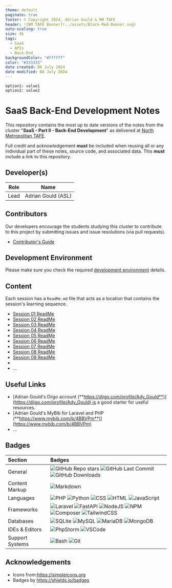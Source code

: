```yaml
---
theme: default
paginate: true
footer: © Copyright 2024, Adrian Gould & NM TAFE
header: ![NM TAFE Banner](../assets/Black-Red-Banner.svg)
auto-scaling: true
size: 4k
tags:
  - SaaS
  - APIs
  - Back-End
backgroundColor: "#ffffff"
color: "#333333"
date created: 08 July 2024
date modified: 08 July 2024
---
```


```table-of-contents
option1: value1
option2: value2
```

# SaaS Back-End Development Notes

This repository contains the most up to date versions of the notes from the cluster "**SaaS - Part II - Back-End Development**" as delivered at [North Metropolitan TAFE](https://northmetrotafe.wa.edu.au).

Full credit and acknowledgement **must** be included when reusing all or any individual part of these notes, source code, and associated data. This **must** include a link to this repository.

## Developer(s)

| Role | Name               |
| ---- |--------------------|
| Lead | Adrian Gould (ASL) |

## Contributors

Our developers encourage the students studying this cluster to contribute to this project by submitting issues and issue resolutions (via pull requests).

- [Contributor's Guide](Contributor's-Guide.md)

## Development Environment

Please make sure you check the required [development environment](S01-Development-Environments.md) details.

## Content

Each session has a `ReadMe.md` file that acts as a location that contains the session's learning sequence.

- [Session 01 ReadMe](../Session-01/ReadMe.md)
- [Session 02 ReadMe](../Session-02/ReadMe)
- [Session 03 ReadMe](../Session-03/ReadMe.md)
- [Session 04 ReadMe](../Session-04/ReadMe.md)
- [Session 05 ReadMe](../Session-05/ReadMe.md)
- [Session 06 ReadMe](../Session-06/ReadMe.md)
- [Session 07 ReadMe](../Session-07/ReadMe.md)
- [Session 08 ReadMe](../Session-08/ReadMe.md)
- [Session 09 ReadMe](../Session-09/ReadMe.md)
- 
- ...


## Useful Links

- [Adrian Gould's Diigo account (**https://diigo.com/profile/Ady_Gould**)](https://diigo.com/profile/Ady_Gould) is a good starter for useful resources.
- [Adrian Gould's MyBib for Laravel and PHP (**https://www.mybib.com/b/4BBVPm**)](https://www.mybib.com/b/4BBVPm)
- ...

## Badges

| Section         | Badges                                                                                                                                                                                                                                                                                                                                                                                                                                                                                                                                                                                                                                                          |
|:--------------- |:--------------------------------------------------------------------------------------------------------------------------------------------------------------------------------------------------------------------------------------------------------------------------------------------------------------------------------------------------------------------------------------------------------------------------------------------------------------------------------------------------------------------------------------------------------------------------------------------------------------------------------------------------------------- |
| General         | ![GitHub Repo stars](https://img.shields.io/github/stars/AdyGCode/SaaS-BED-Notes?style=for-the-badge) ![GitHub Last Commit](https://img.shields.io/github/last-commit/AdyGCode/SaaS-BED-Notes?style=for-the-badge) ![GitHub Downloads](https://img.shields.io/github/downloads/AdyGCode/SaaS-BED-Notes/total?style=for-the-badge)                                                                                                                                                                                                                                                                                                                               |
| Content Markup  | ![Markdown](https://img.shields.io/badge/markdown-000000.svg?style=for-the-badge&logo=markdown&logoColor=white)                                                                                                                                                                                                                                                                                                                                                                                                                                                                                                                                                 |
| Languages       | ![PHP](https://img.shields.io/badge/php-000000?style=for-the-badge&logo=php&logoColor=777BB4) ![Python](https://img.shields.io/badge/python-000000?style=for-the-badge&logo=python&logoColor=#3776AB) ![CSS](https://img.shields.io/badge/css3-000000?style=for-the-badge&logo=css3&logoColor=1572B6) ![HTML](https://img.shields.io/badge/html5-000000?style=for-the-badge&logo=html5&logoColor=E34F26) ![JavaScript](https://img.shields.io/badge/javascript-000000?style=for-the-badge&logo=javascript&logoColor=F7DF1E)                                                                                                                                     |
| Frameworks      | ![Laravel](https://img.shields.io/badge/laravel-FF2D20?style=for-the-badge&logo=laravel&logoColor=ffffff) ![FastAPI](https://img.shields.io/badge/FASTAPI-009688?style=for-the-badge&logo=fastapi&logoColor=ffffff) ![NodeJS](https://img.shields.io/badge/node.js-5FA04E?style=for-the-badge&logo=nodedotjs&logoColor=ffffff) ![NPM](https://img.shields.io/badge/npm-CB3837?style=for-the-badge&logo=npm&logoColor=ffffff) ![Composer](https://img.shields.io/badge/composer-3670A0?style=for-the-badge&logo=composer&logoColor=ffffff) ![TailwindCSS](https://img.shields.io/badge/tailwindcss-06B6D4?style=for-the-badge&logo=tailwindcss&logoColor=ffffff) |
| Databases       | ![SQLite](https://img.shields.io/badge/SQLite-003B57?style=for-the-badge&logo=sqlite&logoColor=ffffff) ![MySQL](https://img.shields.io/badge/MySQL-4479A1?style=for-the-badge&logo=mysql&logoColor=ffffff) ![MariaDB](https://img.shields.io/badge/mariadb-003545?style=for-the-badge&logo=mariadb&logoColor=ffffff) ![MongoDB](https://img.shields.io/badge/mongodb-47A248?style=for-the-badge&logo=mongodb&logoColor=ffffff)                                                                                                                                                                                                                                  |
| IDEs & Editors  | ![PhpStorm](https://img.shields.io/badge/phpstorm-000000?style=for-the-badge&logo=phpstorm&logoColor=ffffff) ![VSCode](https://img.shields.io/badge/vscode-000000?style=for-the-badge&logo=vscode&logoColor=ffffff)                                                                                                                                                                                                                                                                                                                                                                                                                                             |
| Support Systems | ![Bash](https://img.shields.io/badge/bash-4EAA25?style=for-the-badge&logo=gnubash&logoColor=ffffff) ![Git](https://img.shields.io/badge/git-F05032?style=for-the-badge&logo=git&logoColor=ffffff)                                                                                                                                                                                                                                                                                                                                                                                                                                                               |



## Acknowledgements

- Icons from:https://simpleicons.org
- Badges by https://shields.io/badges
